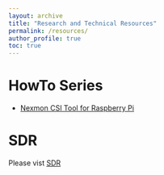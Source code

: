 ```yaml
---
layout: archive
title: "Research and Technical Resources"
permalink: /resources/
author_profile: true
toc: true
---
```


# HowTo Series
* [Nexmon CSI Tool for Raspberry Pi](/posts/blog-post-rpi-nexmon-csi/)

# SDR
Please vist [SDR](/resources/sdr/)